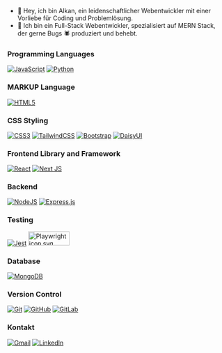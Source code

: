 - 👋 Hey, ich bin Alkan, ein leidenschaftlicher Webentwickler mit einer Vorliebe für Coding und Problemlösung.
- 🦾 Ich bin ein Full-Stack Webentwickler, spezialisiert auf MERN Stack, der gerne Bugs 🕷️ produziert und behebt.

### Programming Languages
[![JavaScript](https://img.shields.io/badge/javascript-%23323330.svg?style=for-the-badge&logo=javascript&logoColor=%23F7DF1E)](https://coursera.org/share/95fb216278873a4282b203d79ab26634)
[![Python](https://img.shields.io/badge/python-3670A0?style=for-the-badge&logo=python&logoColor=ffdd54)](https://www.coursera.org/account/accomplishments/certificate/EM65U7QESE4M)

### MARKUP Language
[![HTML5](https://img.shields.io/badge/html5-%23E34F26.svg?style=for-the-badge&logo=html5&logoColor=white)](https://coursera.org/share/c2f2c4144b8dbb54b2edeab8eeaac6a4)

### CSS Styling
[![CSS3](https://img.shields.io/badge/css3-%231572B6.svg?style=for-the-badge&logo=css3&logoColor=white)](https://coursera.org/share/c2f2c4144b8dbb54b2edeab8eeaac6a4)
[![TailwindCSS](https://img.shields.io/badge/tailwindcss-%2338B2AC.svg?style=for-the-badge&logo=tailwind-css&logoColor=white)](#)
[![Bootstrap](https://img.shields.io/badge/bootstrap-%238511FA.svg?style=for-the-badge&logo=bootstrap&logoColor=white)](#)
[![DaisyUI](https://img.shields.io/badge/daisyui-5A0EF8?style=for-the-badge&logo=daisyui&logoColor=white)](#)

### Frontend Library and Framework
[![React](https://img.shields.io/badge/react-%2320232a.svg?style=for-the-badge&logo=react&logoColor=%2361DAFB)](https://coursera.org/share/09726e6ad0cbf1b28707b973b1ee4ca2)
[![Next JS](https://img.shields.io/badge/Next-black?style=for-the-badge&logo=next.js&logoColor=white)](#)

### Backend
[![NodeJS](https://img.shields.io/badge/node.js-6DA55F?style=for-the-badge&logo=node.js&logoColor=white)](https://eu.badgr.com/public/assertions/jSs0OlceRE2C5ALr9aD6Yg)
[![Express.js](https://img.shields.io/badge/express.js-%23404d59.svg?style=for-the-badge&logo=express&logoColor=%2361DAFB)](#)

### Testing
[![Jest](https://img.shields.io/badge/-jest-%23C21325?style=for-the-badge&logo=jest&logoColor=white)](#)
<img src="https://upload.wikimedia.org/wikipedia/commons/7/75/Playwright_Logo.svg" alt="Playwright icon svg" width="95" height="32">

### Database
[![MongoDB](https://img.shields.io/badge/MongoDB-%234ea94b.svg?style=for-the-badge&logo=mongodb&logoColor=white)](#)

### Version Control
[![Git](https://img.shields.io/badge/git-%23F05033.svg?style=for-the-badge&logo=git&logoColor=white)](https://www.coursera.org/account/accomplishments/verify/JCRL2J3MEACX)
[![GitHub](https://img.shields.io/badge/github-%23121011.svg?style=for-the-badge&logo=github&logoColor=white)](https://www.coursera.org/account/accomplishments/verify/JCRL2J3MEACX)
[![GitLab](https://img.shields.io/badge/gitlab-%23181717.svg?style=for-the-badge&logo=gitlab&logoColor=white)](https://gitlab.com/alkanaziz)

### Kontakt
[![Gmail](https://img.shields.io/badge/Gmail-D14836?style=for-the-badge&logo=gmail&logoColor=white)](mailto:alkanaziz@gmail.com)
[![LinkedIn](https://img.shields.io/badge/linkedin-%230077B5.svg?style=for-the-badge&logo=linkedin&logoColor=white)](https://www.linkedin.com/in/alkanaziz/)


<!---
alkanaziz/alkanaziz is a ✨ special ✨ repository because its `README.md` (this file) appears on your GitHub profile.
You can click the Preview link to take a look at your changes.
--->
